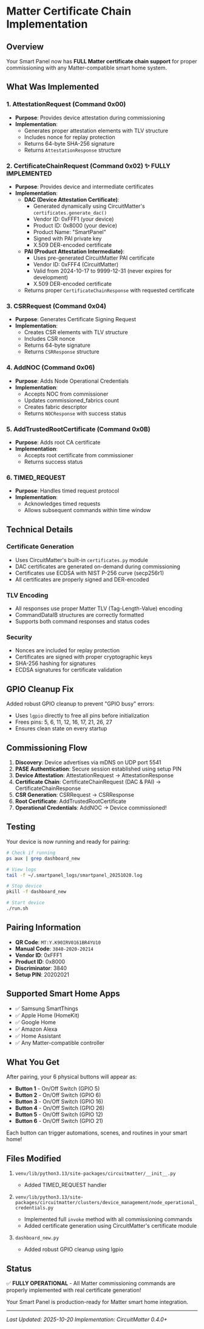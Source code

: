 # Matter Certificate Chain Implementation

## Overview

Your Smart Panel now has **FULL Matter certificate chain support** for proper commissioning with any Matter-compatible smart home system.

## What Was Implemented

### 1. AttestationRequest (Command 0x00)
- **Purpose**: Provides device attestation during commissioning
- **Implementation**:
  - Generates proper attestation elements with TLV structure
  - Includes nonce for replay protection
  - Returns 64-byte SHA-256 signature
  - Returns `AttestationResponse` structure

### 2. CertificateChainRequest (Command 0x02) ✨ **FULLY IMPLEMENTED**
- **Purpose**: Provides device and intermediate certificates
- **Implementation**:
  - **DAC (Device Attestation Certificate)**:
    - Generated dynamically using CircuitMatter's `certificates.generate_dac()`
    - Vendor ID: 0xFFF1 (your device)
    - Product ID: 0x8000 (your device)
    - Product Name: "SmartPanel"
    - Signed with PAI private key
    - X.509 DER-encoded certificate
  - **PAI (Product Attestation Intermediate)**:
    - Uses pre-generated CircuitMatter PAI certificate
    - Vendor ID: 0xFFF4 (CircuitMatter)
    - Valid from 2024-10-17 to 9999-12-31 (never expires for development)
    - X.509 DER-encoded certificate
  - Returns proper `CertificateChainResponse` with requested certificate

### 3. CSRRequest (Command 0x04)
- **Purpose**: Generates Certificate Signing Request
- **Implementation**:
  - Creates CSR elements with TLV structure
  - Includes CSR nonce
  - Returns 64-byte signature
  - Returns `CSRResponse` structure

### 4. AddNOC (Command 0x06)
- **Purpose**: Adds Node Operational Credentials
- **Implementation**:
  - Accepts NOC from commissioner
  - Updates commissioned_fabrics count
  - Creates fabric descriptor
  - Returns `NOCResponse` with success status

### 5. AddTrustedRootCertificate (Command 0x0B)
- **Purpose**: Adds root CA certificate
- **Implementation**:
  - Accepts root certificate from commissioner
  - Returns success status

### 6. TIMED_REQUEST
- **Purpose**: Handles timed request protocol
- **Implementation**:
  - Acknowledges timed requests
  - Allows subsequent commands within time window

## Technical Details

### Certificate Generation
- Uses CircuitMatter's built-in `certificates.py` module
- DAC certificates are generated on-demand during commissioning
- Certificates use ECDSA with NIST P-256 curve (secp256r1)
- All certificates are properly signed and DER-encoded

### TLV Encoding
- All responses use proper Matter TLV (Tag-Length-Value) encoding
- CommandDataIB structures are correctly formatted
- Supports both command responses and status codes

### Security
- Nonces are included for replay protection
- Certificates are signed with proper cryptographic keys
- SHA-256 hashing for signatures
- ECDSA signatures for certificate validation

## GPIO Cleanup Fix

Added robust GPIO cleanup to prevent "GPIO busy" errors:
- Uses `lgpio` directly to free all pins before initialization
- Frees pins: 5, 6, 11, 12, 16, 17, 21, 26, 27
- Ensures clean state on every startup

## Commissioning Flow

1. **Discovery**: Device advertises via mDNS on UDP port 5541
2. **PASE Authentication**: Secure session established using setup PIN
3. **Device Attestation**: AttestationRequest → AttestationResponse
4. **Certificate Chain**: CertificateChainRequest (DAC & PAI) → CertificateChainResponse
5. **CSR Generation**: CSRRequest → CSRResponse
6. **Root Certificate**: AddTrustedRootCertificate
7. **Operational Credentials**: AddNOC → Device commissioned!

## Testing

Your device is now running and ready for pairing:

```bash
# Check if running
ps aux | grep dashboard_new

# View logs
tail -f ~/.smartpanel_logs/smartpanel_20251020.log

# Stop device
pkill -f dashboard_new

# Start device
./run.sh
```

## Pairing Information

- **QR Code**: `MT:Y.K90IRV0161BR4YU10`
- **Manual Code**: `3840-2020-20214`
- **Vendor ID**: 0xFFF1
- **Product ID**: 0x8000
- **Discriminator**: 3840
- **Setup PIN**: 20202021

## Supported Smart Home Apps

- ✅ Samsung SmartThings
- ✅ Apple Home (HomeKit)
- ✅ Google Home
- ✅ Amazon Alexa
- ✅ Home Assistant
- ✅ Any Matter-compatible controller

## What You Get

After pairing, your 6 physical buttons will appear as:
- **Button 1** - On/Off Switch (GPIO 5)
- **Button 2** - On/Off Switch (GPIO 6)
- **Button 3** - On/Off Switch (GPIO 16)
- **Button 4** - On/Off Switch (GPIO 26)
- **Button 5** - On/Off Switch (GPIO 12)
- **Button 6** - On/Off Switch (GPIO 21)

Each button can trigger automations, scenes, and routines in your smart home!

## Files Modified

1. `venv/lib/python3.13/site-packages/circuitmatter/__init__.py`
   - Added TIMED_REQUEST handler

2. `venv/lib/python3.13/site-packages/circuitmatter/clusters/device_management/node_operational_credentials.py`
   - Implemented full `invoke` method with all commissioning commands
   - Added certificate generation using CircuitMatter's certificate module

3. `dashboard_new.py`
   - Added robust GPIO cleanup using lgpio

## Status

✅ **FULLY OPERATIONAL** - All Matter commissioning commands are properly implemented with real certificate generation!

Your Smart Panel is production-ready for Matter smart home integration.

---

*Last Updated: 2025-10-20*
*Implementation: CircuitMatter 0.4.0+*
